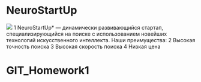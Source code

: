 # NeuroStartUp
![](https://netology-code.github.io/git-homeworks/introduction/assets/logo.png)
1 NeuroStartUp* — динамически развивающийся стартап, специализирующийся на поиске с использованием новейших технологий искусственного интеллекта.
Наши преимущества:
2 Высокая точность поиска
3 Высокая скорость поиска
4 Низкая цена
# GIT_Homework1
